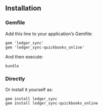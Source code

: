 ## Installation
### Gemfile
Add this line to your application’s Gemfile:
```
gem 'ledger_sync'
gem 'ledger_sync-quickbooks_online'
```

And then execute:
```
bundle
```

### Directly
Or install it yourself as:
```
gem install ledger_sync
gem install ledger_sync-quickbooks_online
```